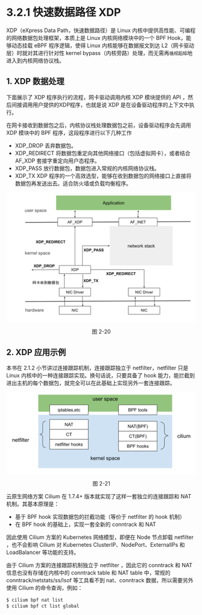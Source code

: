 # 3.2.1 快速数据路径 XDP

XDP（eXpress Data Path，快速数据路径）是 Linux 内核中提供高性能、可编程的网络数据包处理框架，本质上是 Linux 内核网络模块中的一个 BPF Hook，能够动态挂载 eBPF 程序逻辑，使得 Linux 内核能够在数据报文到达 L2（网卡驱动层）时就对其进行针对性 kernel bypass（内核旁路）处理，而无需再`循规蹈矩`地进入到内核网络协议栈。

## 1. XDP 数据处理
下面展示了 XDP 程序执行的流程，网卡驱动调用内核 XDP 模块提供的 API ，然后间接调用用户提供的XDP程序，也就是说 XDP 是在设备驱动程序的上下文中执行。

在网卡接收到数据包之后，内核协议栈处理数据包之前，设备驱动程序会先调用 XDP 模块中的 BPF 程序，这段程序进行以下几种工作

- XDP_DROP 丢弃数据包。
- XDP_REDIRECT 将数据包重定向其他网络接口（包括虚拟网卡），或者结合 AF_XDP 套接字重定向用户态程序。
- XDP_PASS 放行数据包，数据包进入常规的内核网络协议栈。
- XDP_TX XDP 程序的一个高效选型，能够在收到数据包的网络接口上直接将数据包再发送出去。适合防火墙或负载均衡程序。

<div  align="center">
	<img src="../assets/XDP.svg" width = "500"  align=center />
	<p>图 2-20</p>
</div>

## 2. XDP 应用示例

本书在 2.1.2 小节讲过连接跟踪机制，连接跟踪独立于 netfilter，netfilter 只是 Linux 内核中的一种连接跟踪实现。换句话说，只要具备了 hook 能力，能拦截到进出主机的每个数据包，就完全可以在此基础上实现另外一套连接跟踪。

<div  align="center">
	<img src="../assets/cilium.svg" width = "500"  align=center />
	<p>图 2-21</p>
</div>

云原生网络方案 Cilium 在 1.7.4+ 版本就实现了这样一套独立的连接跟踪和 NAT 机制。其基本原理是：

- 基于 BPF hook 实现数据包的拦截功能（等价于 netfilter 的 hook 机制）
- 在 BPF hook 的基础上，实现一套全新的 conntrack 和 NAT

因此使用 Cilium 方案的 Kubernetes 网络模型，即便在 Node 节点卸载 netfilter ，也不会影响 Cilium 对 Kubernetes ClusterIP、NodePort、ExternalIPs 和 LoadBalancer 等功能的支持。

由于 Cilium 方案的连接跟踪机制独立于 netfilter ，因此它的 conntrack 和 NAT 信息也没有存储在内核中的 conntrack table 和 NAT table 中，常规的 conntrack/netstats/ss/lsof 等工具看不到 nat、conntrack 数据，所以需要另外使用 Cilium 的命令查询，例如：

```
$ cilium bpf nat list
$ cilium bpf ct list global
```
